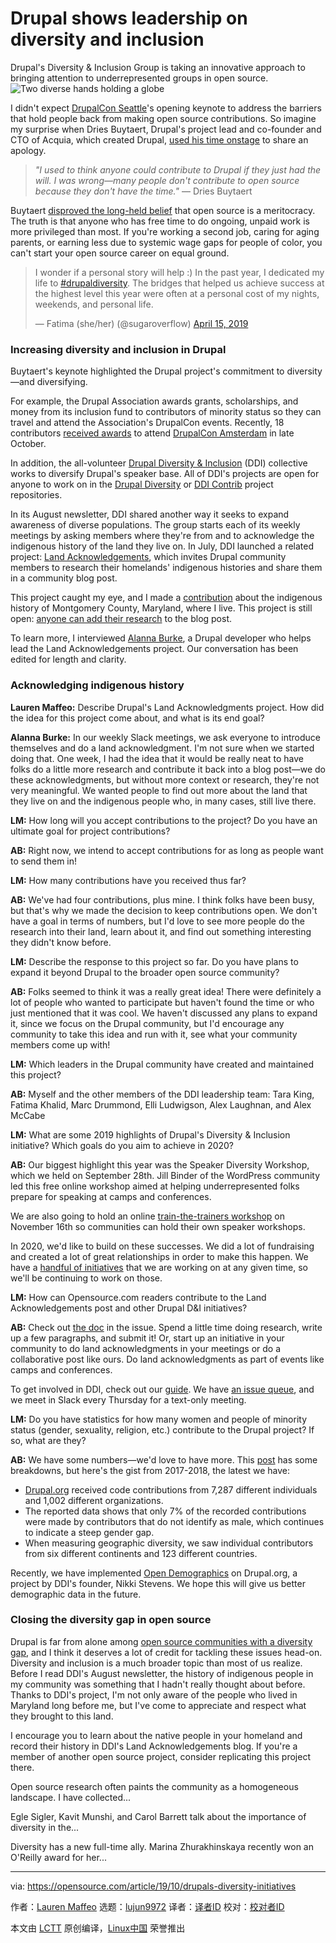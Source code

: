 [#]: collector: (lujun9972)
[#]: translator: ( )
[#]: reviewer: ( )
[#]: publisher: ( )
[#]: url: ( )
[#]: subject: (Drupal shows leadership on diversity and inclusion)
[#]: via: (https://opensource.com/article/19/10/drupals-diversity-initiatives)
[#]: author: (Lauren Maffeo https://opensource.com/users/lmaffeo)

Drupal shows leadership on diversity and inclusion
======
Drupal's Diversity & Inclusion Group is taking an innovative approach to
bringing attention to underrepresented groups in open source.
![Two diverse hands holding a globe][1]

I didn't expect [DrupalCon Seattle][2]'s opening keynote to address the barriers that hold people back from making open source contributions. So imagine my surprise when Dries Buytaert, Drupal's project lead and co-founder and CTO of Acquia, which created Drupal, [used his time onstage][3] to share an apology.

> _"I used to think anyone could contribute to Drupal if they just had the will. I was wrong—many people don't contribute to open source because they don't have the time."_
>  — Dries Buytaert

Buytaert [disproved the long-held belief][4] that open source is a meritocracy. The truth is that anyone who has free time to do ongoing, unpaid work is more privileged than most. If you're working a second job, caring for aging parents, or earning less due to systemic wage gaps for people of color, you can't start your open source career on equal ground.

> I wonder if a personal story will help :) In the past year, I dedicated my life to [#drupaldiversity][5]. The bridges that helped us achieve success at the highest level this year were often at a personal cost of my nights, weekends, and personal life.
>
> — Fatima (she/her) (@sugaroverflow) [April 15, 2019][6]

### Increasing diversity and inclusion in Drupal

Buytaert's keynote highlighted the Drupal project's commitment to diversity—and diversifying.

For example, the Drupal Association awards grants, scholarships, and money from its inclusion fund to contributors of minority status so they can travel and attend the Association's DrupalCon events. Recently, 18 contributors [received awards][7] to attend [DrupalCon Amsterdam][8] in late October.

In addition, the all-volunteer [Drupal Diversity &amp; Inclusion][9] (DDI) collective works to diversify Drupal's speaker base. All of DDI's projects are open for anyone to work on in the [Drupal Diversity][10] or [DDI Contrib][11] project repositories.

In its August newsletter, DDI shared another way it seeks to expand awareness of diverse populations. The group starts each of its weekly meetings by asking members where they're from and to acknowledge the indigenous history of the land they live on. In July, DDI launched a related project: [Land Acknowledgements][12], which invites Drupal community members to research their homelands' indigenous histories and share them in a community blog post.

This project caught my eye, and I made a [contribution][13] about the indigenous history of Montgomery County, Maryland, where I live. This project is still open: [anyone can add their research][14] to the blog post.

To learn more, I interviewed [Alanna Burke][15], a Drupal developer who helps lead the Land Acknowledgements project. Our conversation has been edited for length and clarity.

### Acknowledging indigenous history

**Lauren Maffeo:** Describe Drupal's Land Acknowledgments project. How did the idea for this project come about, and what is its end goal?

**Alanna Burke:** In our weekly Slack meetings, we ask everyone to introduce themselves and do a land acknowledgment. I'm not sure when we started doing that. One week, I had the idea that it would be really neat to have folks do a little more research and contribute it back into a blog post—we do these acknowledgments, but without more context or research, they're not very meaningful. We wanted people to find out more about the land that they live on and the indigenous people who, in many cases, still live there.

**LM:** How long will you accept contributions to the project? Do you have an ultimate goal for project contributions?

**AB:** Right now, we intend to accept contributions for as long as people want to send them in!

**LM:** How many contributions have you received thus far?

**AB:** We've had four contributions, plus mine. I think folks have been busy, but that's why we made the decision to keep contributions open. We don't have a goal in terms of numbers, but I'd love to see more people do the research into their land, learn about it, and find out something interesting they didn't know before.

**LM:** Describe the response to this project so far. Do you have plans to expand it beyond Drupal to the broader open source community?

**AB:** Folks seemed to think it was a really great idea! There were definitely a lot of people who wanted to participate but haven't found the time or who just mentioned that it was cool. We haven't discussed any plans to expand it, since we focus on the Drupal community, but I'd encourage any community to take this idea and run with it, see what your community members come up with!

**LM:** Which leaders in the Drupal community have created and maintained this project?

**AB:** Myself and the other members of the DDI leadership team: Tara King, Fatima Khalid, Marc Drummond, Elli Ludwigson, Alex Laughnan, and Alex McCabe

**LM:** What are some 2019 highlights of Drupal's Diversity &amp; Inclusion initiative? Which goals do you aim to achieve in 2020?

**AB:** Our biggest highlight this year was the Speaker Diversity Workshop, which we held on September 28th. Jill Binder of the WordPress community led this free online workshop aimed at helping underrepresented folks prepare for speaking at camps and conferences.

We are also going to hold an online [train-the-trainers workshop][16] on November 16th so communities can hold their own speaker workshops.

In 2020, we'd like to build on these successes. We did a lot of fundraising and created a lot of great relationships in order to make this happen. We have a [handful of initiatives][17] that we are working on at any given time, so we'll be continuing to work on those.

**LM:** How can Opensource.com readers contribute to the Land Acknowledgements post and other Drupal D&amp;I initiatives?

**AB:** Check out [the doc][14] in the issue. Spend a little time doing research, write up a few paragraphs, and submit it! Or, start up an initiative in your community to do land acknowledgments in your meetings or do a collaborative post like ours. Do land acknowledgments as part of events like camps and conferences.

To get involved in DDI, check out our [guide][18]. We have [an issue queue][10], and we meet in Slack every Thursday for a text-only meeting.

**LM:** Do you have statistics for how many women and people of minority status (gender, sexuality, religion, etc.) contribute to the Drupal project? If so, what are they?

**AB:** We have some numbers—we'd love to have more. This [post][19] has some breakdowns, but here's the gist from 2017-2018, the latest we have:

  * [Drupal.org][20] received code contributions from 7,287 different individuals and 1,002 different organizations.
  * The reported data shows that only 7% of the recorded contributions were made by contributors that do not identify as male, which continues to indicate a steep gender gap.
  * When measuring geographic diversity, we saw individual contributors from six different continents and 123 different countries.



Recently, we have implemented [Open Demographics][21] on Drupal.org, a project by DDI's founder, Nikki Stevens. We hope this will give us better demographic data in the future.

### Closing the diversity gap in open source

Drupal is far from alone among [open source communities with a diversity gap][22], and I think it deserves a lot of credit for tackling these issues head-on. Diversity and inclusion is a much broader topic than most of us realize. Before I read DDI's August newsletter, the history of indigenous people in my community was something that I hadn't really thought about before. Thanks to DDI's project, I'm not only aware of the people who lived in Maryland long before me, but I've come to appreciate and respect what they brought to this land.

I encourage you to learn about the native people in your homeland and record their history in DDI's Land Acknowledgements blog. If you're a member of another open source project, consider replicating this project there. 

Open source research often paints the community as a homogeneous landscape. I have collected...

Egle Sigler, Kavit Munshi, and Carol Barrett talk about the importance of diversity in the...

Diversity has a new full-time ally. Marina Zhurakhinskaya recently won an O'Reilly award for her...

--------------------------------------------------------------------------------

via: https://opensource.com/article/19/10/drupals-diversity-initiatives

作者：[Lauren Maffeo][a]
选题：[lujun9972][b]
译者：[译者ID](https://github.com/译者ID)
校对：[校对者ID](https://github.com/校对者ID)

本文由 [LCTT](https://github.com/LCTT/TranslateProject) 原创编译，[Linux中国](https://linux.cn/) 荣誉推出

[a]: https://opensource.com/users/lmaffeo
[b]: https://github.com/lujun9972
[1]: https://opensource.com/sites/default/files/styles/image-full-size/public/lead-images/world_hands_diversity.png?itok=zm4EDxgE (Two diverse hands holding a globe)
[2]: https://events.drupal.org/seattle2019
[3]: https://www.youtube.com/watch?v=BNoCn6T9Xf8
[4]: https://dri.es/the-privilege-of-free-time-in-open-source
[5]: https://twitter.com/hashtag/drupaldiversity?src=hash&ref_src=twsrc%5Etfw
[6]: https://twitter.com/sugaroverflow/status/1117876869590728705?ref_src=twsrc%5Etfw
[7]: https://events.drupal.org/amsterdam2019/grants-scholarships
[8]: https://events.drupal.org/amsterdam2019
[9]: https://opencollective.com/drupal-diversity-and-inclusion
[10]: https://www.drupal.org/project/issues/diversity
[11]: https://www.drupal.org/project/issues/ddi_contrib
[12]: https://www.drupaldiversity.com/blog/2019/land-acknowledgments
[13]: https://www.drupal.org/project/diversity/issues/3063065#comment-13234777
[14]: https://www.drupal.org/project/diversity/issues/3063065
[15]: https://www.drupal.org/u/aburke626
[16]: https://www.drupaldiversity.com/blog/2019/learn-how-hold-your-own-speaker-diversity-workshop-saturday-november-16
[17]: https://www.drupaldiversity.com/initiatives
[18]: https://www.drupaldiversity.com/get-involved
[19]: https://dri.es/who-sponsors-drupal-development-2018
[20]: http://Drupal.org
[21]: https://www.drupal.org/project/open_demographics
[22]: https://opensource.com/resources/diversity-open-source
